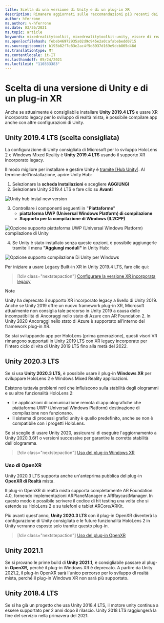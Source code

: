 ```yaml
---
title: Scelta di una versione di Unity e di un plug-in XR
description: Rimanere aggiornati sulle raccomandazioni più recenti dei plug-in Unity e XR per lo sviluppo di applicazioni HoloLens.
author: hferrone
ms.author: v-hferrone
ms.date: 03/26/2021
ms.topic: article
keywords: mixedrealitytoolkit, mixedrealitytoolkit-unity, visore di realtà mista, visore windows mixed reality, visore per realtà virtuale, unity
ms.openlocfilehash: febeb46972935a02d9c945e2a0cafabebedd0715
ms.sourcegitcommit: b195b82f7e83e2ac4f5d8937d169e9dcb865d46d
ms.translationtype: MT
ms.contentlocale: it-IT
ms.lasthandoff: 05/24/2021
ms.locfileid: "110333383"
---
```

# <a name="choosing-a-unity-version-and-xr-plugin"></a>Scelta di una versione di Unity e di un plug-in XR

Anche se attualmente è consigliabile installare **Unity 2019.4 LTS** e usare XR incorporato legacy per lo sviluppo di realtà mista, è possibile compilare app anche con altre configurazioni di Unity.

## <a name="unity-20194-lts-recommended"></a>Unity 2019.4 LTS (scelta consigliata)

La configurazione di Unity consigliata di Microsoft per lo sviluppo HoloLens 2 e Windows Mixed Reality è **Unity 2019.4 LTS** usando il supporto XR incorporato legacy.

Il modo migliore per installare e gestire Unity è <a href="https://unity3d.com/get-unity/download" target="_blank">tramite [Hub Unity]</a>. Al termine dell'installazione, aprire Unity Hub:

1. Selezionare la **scheda Installazioni** e scegliere **AGGIUNGI**
2. Selezionare Unity 2019.4 LTS e fare clic su **Avanti**

![Unity hub instal new version](images/unity-hub-img-01.png)

3. Controllare i componenti seguenti in **"Piattaforme"**
    * **piattaforma UWP (Universal Windows Platform) di compilazione** 
    * **Supporto per la compilazione di Windows (IL2CPP)**

![Opzione supporto piattaforma UWP (Universal Windows Platform) compilazione di Unity](../images/Unity_Install_Option_UWP.png)

4. Se Unity è stato installato senza queste opzioni, è possibile aggiungerle tramite il menu **"Aggiungi moduli"** in Unity Hub:

![Opzione supporto compilazione Di Unity per Windows](../images/Unity_Install_Option_UWP2.png)

Per iniziare a usare Legacy Built-in XR in Unity 2019.4 LTS, fare clic qui:

> [!div class="nextstepaction"]
> [Configurare la versione XR incorporata legacy](legacy-xr-support.md)

> [!NOTE]
> Unity ha deprecato il supporto XR incorporato legacy a livello di Unity 2019.  Anche se Unity 2019 offre un nuovo framework plug-in XR, Microsoft attualmente non consiglia tale percorso in Unity 2019 a causa delle incompatibilità di Ancoraggi nello stato di Azure con AR Foundation 2.  In Unity 2020 Ancoraggi nello stato di Azure è supportato all'interno del framework plug-in XR.

Se stai sviluppando app per HoloLens (prima generazione), questi visori VR rimangono supportati in Unity 2019 LTS con XR legacy incorporato per l'intero ciclo di vita di Unity 2019 LTS fino alla metà del 2022.

## <a name="unity-20203-lts"></a>Unity 2020.3 LTS 

Se si usa **Unity 2020.3 LTS,** è possibile usare il plug-in **Windows XR** per sviluppare HoloLens 2 e Windows Mixed Reality applicazioni.

Esistono tuttavia problemi noti che influiscono sulla stabilità degli ologrammi e su altre funzionalità HoloLens 2: 

* Le applicazioni di comunicazione remota di app olografiche che piattaforma UWP (Universal Windows Platform) destinazione di compilazione non funzionano.
* Il sistema di processi grafici unity è quello predefinito, anche se non è compatibile con i progetti HoloLens.

Se si sceglie di usare Unity 2020, assicurarsi di eseguire l'aggiornamento a Unity 2020.3.6f1 o versioni successive per garantire la corretta stabilità dell'ologramma.

> [!div class="nextstepaction"]
> [Uso del plug-in Windows XR](windows-xr-plugin.md)

### <a name="using-openxr"></a>Uso di OpenXR

Unity 2020.3 LTS supporta anche un'anteprima pubblica del plug-in **OpenXR di Realtà** mista.

Il plug-in OpenXR di realtà mista supporta completamente AR Foundation 4.0, fornendo implementazioni ARPlaneManager e ARRaycastManager. In questo modo è possibile scrivere il codice di hit testing una volta che si estende su HoloLens 2 e su telefoni e tablet ARCore/ARKit. 

Più avanti quest'anno, **Unity 2020.3 LTS** con il plug-in OpenXR diventerà la configurazione di Unity consigliata e le future funzionalità HoloLens 2 in Unity verranno esposte solo tramite questo plug-in.

> [!div class="nextstepaction"]
> [Uso del plug-in OpenXR](openxr-getting-started.md)

## <a name="unity-20211"></a>Unity 2021.1

Se si provano le prime build di **Unity 2021.1,** è consigliabile passare al plug-in **OpenXR,** perché il plug-in Windows XR è deprecato.  A partire da Unity 2021.2, il plug-in OpenXR sarà l'unico percorso per lo sviluppo di realtà mista, perché il plug-in Windows XR non sarà più supportato.

## <a name="unity-20184-lts"></a>Unity 2018.4 LTS

Se si ha già un progetto che usa Unity 2018.4 LTS, il motore unity continua a essere supportato per 2 anni dopo il rilascio.  Unity 2018 LTS raggiungerà la fine del servizio nella primavera del 2021.
